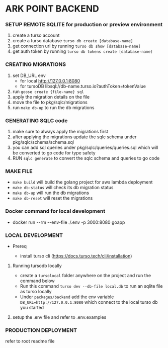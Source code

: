 # ARK POINT BACKEND

### SETUP REMOTE SQLITE for production or preview environment

1. create a turso account
2. create a turso database `turso db create [database-name]`
3. get connection url by running `turso db show [database-name]`
4. get auth token by running `turso db tokens create [database-name]`

### CREATING MIGRATIONS

1. set DB_URL env
   - for local http://127.0.0.1:8080
   - for tursoDB libsql://db-name.turso.io?authToken=tokenValue
2. run `goose create {file-name} sql`
3. apply the migration details on the file
4. move the file to pkg/sqlc/migrations
5. run `make db-up` to run the db migrations

### GENERATING SQLC code

1. make sure to always apply the migrations first
2. after applying the migrations update the sqlc schema under pkg/sqlc/schema/schema.sql
3. you can add sql queries under pkg/sqlc/queries/queries.sql which will be converted to go code for type safety
4. RUN `sqlc generate` to convert the sqlc schema and queries to go code

### MAKE FILE

- `make build` will build the golang project for aws lambda deployment
- `make db-status` will check its db migration status
- `make db-up` will run the db migrations
- `make db-reset` will reset the migrations

### Docker command for local development

- docker run --rm --env-file ./.env -p 3000:8080 goapp

### LOCAL DEVELOPMENT

- Prereq

  - install turso cli (https://docs.turso.tech/cli/installation)

1. Running tursodb locally

   - create a `tursolocal` folder anywhere on the project and run the command below
   - Run this command `turso dev --db-file local.db` to run an sqlite file as turso locally
   - Under `packages/backend` add the env variable `DB_URL=http://127.0.0.1:8080` which connect to the local turso db you started

2. setup the .env file and refer to .env.examples

### PRODUCTION DEPLOYMENT

refer to root readme file
